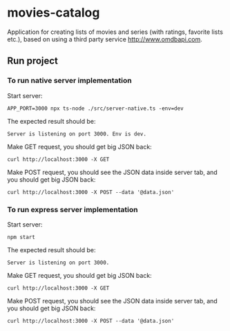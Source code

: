 # movies-catalog

Application for creating lists of movies and series (with ratings, favorite lists etc.), based on using a third party service http://www.omdbapi.com.

## Run project

### To run native server implementation

Start server:

```
APP_PORT=3000 npx ts-node ./src/server-native.ts -env=dev
```

The expected result should be:

```
Server is listening on port 3000. Env is dev.
```

Make GET request, you should get big JSON back:

```
curl http://localhost:3000 -X GET
```

Make POST request, you should see the JSON data inside server tab, and you should get big JSON back:

```
curl http://localhost:3000 -X POST --data '@data.json'
```

### To run express server implementation

Start server:

```
npm start
```

The expected result should be:

```
Server is listening on port 3000.
```

Make GET request, you should get big JSON back:

```
curl http://localhost:3000 -X GET
```

Make POST request, you should see the JSON data inside server tab, and you should get big JSON back:

```
curl http://localhost:3000 -X POST --data '@data.json'
```
